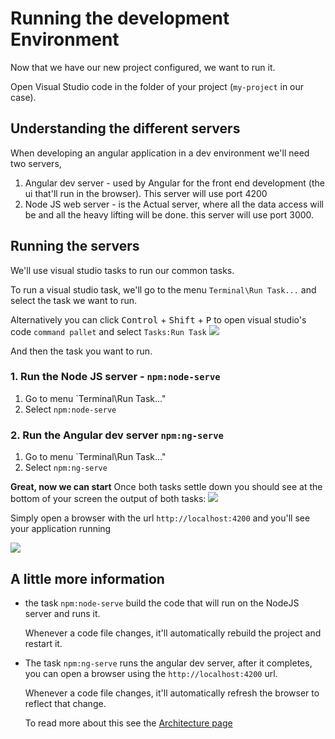 # Running the development Environment
Now that we have our new project configured, we want to run it.

Open Visual Studio code in the folder of your project (`my-project` in our case).


## Understanding the different servers
When developing an angular application in a dev environment we'll need two servers,
1. Angular dev server - used by Angular for the front end development (the ui that'll run in the browser). This server will use port 4200
2. Node JS web server - is the Actual server, where all the data access will be and all the heavy lifting will be done. this server will use port 3000.

## Running the servers
We'll use visual studio tasks to run our common tasks. 

To run a visual studio task, we'll go to the menu `Terminal\Run Task...` and select the task we want to run.

Alternatively you can click <kbd>Control</kbd> + <kbd>Shift</kbd> + <kbd>P</kbd> to open visual studio's code `command pallet`
and select `Tasks:Run Task`
![](/2019-09-23_14h40_29.png)

And then the task you want to run.

### 1. Run the Node JS server - `npm:node-serve`
1. Go to menu `Terminal\Run Task..."
2. Select `npm:node-serve`

### 2. Run the Angular dev server `npm:ng-serve`
1. Go to menu `Terminal\Run Task..."
2. Select `npm:ng-serve`

**Great, now we can start**
Once both tasks settle down you should see at the bottom of your screen the output of both tasks:
![](/2019-10-06_12h04_03.png)

Simply open a browser with the url `http://localhost:4200` and you'll see your application running

![](/the-first-application-stage.png)


## A little more information
* the task `npm:node-serve` build the code that will run on the NodeJS server and runs it. 

  Whenever a code file changes, it'll automatically rebuild the project and restart it.

* The task `npm:ng-serve` runs the angular dev server, after it completes, you can open a browser using the `http://localhost:4200` url.

  Whenever a code file changes, it'll automatically refresh the browser to reflect that change.

  To read more about this see the [Architecture page](architecture)